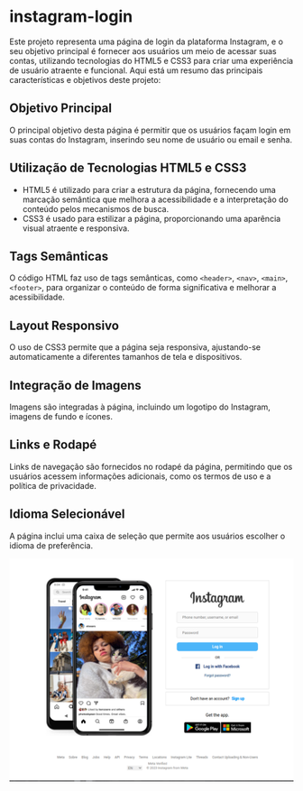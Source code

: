 # instagram-login

Este projeto representa uma página de login da plataforma Instagram, e o seu objetivo principal é fornecer aos usuários um meio de acessar suas contas, utilizando tecnologias do HTML5 e CSS3 para criar uma experiência de usuário atraente e funcional. Aqui está um resumo das principais características e objetivos deste projeto:

## Objetivo Principal

O principal objetivo desta página é permitir que os usuários façam login em suas contas do Instagram, inserindo seu nome de usuário ou email e senha.

## Utilização de Tecnologias HTML5 e CSS3

- HTML5 é utilizado para criar a estrutura da página, fornecendo uma marcação semântica que melhora a acessibilidade e a interpretação do conteúdo pelos mecanismos de busca.
- CSS3 é usado para estilizar a página, proporcionando uma aparência visual atraente e responsiva.

## Tags Semânticas

O código HTML faz uso de tags semânticas, como `<header>`, `<nav>`, `<main>`, `<footer>`, para organizar o conteúdo de forma significativa e melhorar a acessibilidade.

## Layout Responsivo

O uso de CSS3 permite que a página seja responsiva, ajustando-se automaticamente a diferentes tamanhos de tela e dispositivos.

## Integração de Imagens

Imagens são integradas à página, incluindo um logotipo do Instagram, imagens de fundo e ícones.

## Links e Rodapé

Links de navegação são fornecidos no rodapé da página, permitindo que os usuários acessem informações adicionais, como os termos de uso e a política de privacidade.

## Idioma Selecionável

A página inclui uma caixa de seleção que permite aos usuários escolher o idioma de preferência.

![Alt text](image.png)

